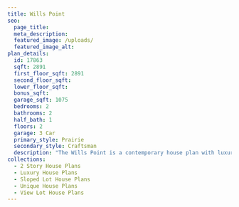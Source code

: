 ```yaml
---
title: Wills Point
seo:
  page_title:
  meta_description:
  featured_image: /uploads/
  featured_image_alt:
plan_details:
  id: 17863
  sqft: 2891
  first_floor_sqft: 2891
  second_floor_sqft:
  lower_floor_sqft:
  bonus_sqft:
  garage_sqft: 1075
  bedrooms: 2
  bathrooms: 2
  half_bath: 1
  floors: 2
  garage: 3 Car
  primary_style: Prairie
  secondary_style: Craftsman
  description: "The Wills Point is a contemporary house plan with luxurious features throughout. The main floor boasts an owners suite with private fireplace and spa-like master bath, a large kitchen with tall sky-lit ceilings and ample working space, and a welcoming guest room for company. The daylight basement has a large rec room with built in bar for entertaining, a study, a gym, a second guest room, and plenty of space for your hobbies."
collections:
  - 2 Story House Plans
  - Luxury House Plans
  - Sloped Lot House Plans
  - Unique House Plans
  - View Lot House Plans
---
```

